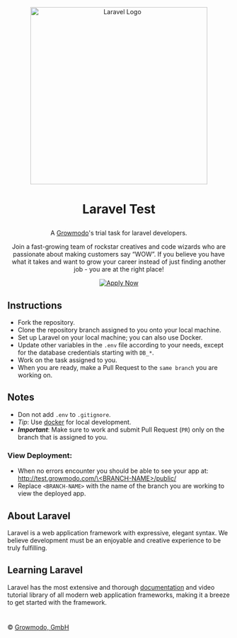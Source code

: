 <p align="center">
    <a href="https://laravel.com" target="_blank">
        <img src="https://raw.githubusercontent.com/laravel/art/master/logo-lockup/5%20SVG/2%20CMYK/1%20Full%20Color/laravel-logolockup-cmyk-red.svg" width="400" alt="Laravel Logo">
    </a>
</p>

# <p align="center">Laravel Test</p>
<p align="center">
    A <a href="https://www.growmodo.com" target="_blank">Growmodo</a>'s trial task for laravel developers.
</p>

<p align="center">
    Join a fast-growing team of rockstar creatives and code wizards who are passionate about making customers say “WOW”. If you believe you have what it takes and want to grow your career instead of just finding another job - you are at the right place!
</p>

<p align="center">
    <a href="https://www.growmodo.com/application" target="_blank">
        <img src="https://img.shields.io/badge/Apply Now-blue" alt="Apply Now"/>
    </a>
</p>

## Instructions
 - Fork the repository.
 - Clone the repository branch assigned to you onto your local machine.
 - Set up Laravel on your local machine; you can also use Docker.
 - Update other variables in the `.env` file according to your needs, except for the database credentials starting with `DB_*`.
 - Work on the task assigned to you.
 - When you are ready, make a Pull Request to the `same branch` you are working on.

## Notes
 - Don not add `.env` to `.gitignore`.
 - _Tip_: Use [docker](https://www.docker.com) for local development.
 - _***Important***_: Make sure to work and submit Pull Request (`PR`) only on the branch that is assigned to you.

### View Deployment:
- When no errors encounter you should be able to see your app at: [http://test.growmodo.com/\<BRANCH-NAME\>/public/](http://test.growmodo.com/BRANCH-NAME/public/)
- Replace `<BRANCH-NAME>` with the name of the branch you are working to view the deployed app.

## About Laravel
Laravel is a web application framework with expressive, elegant syntax. We believe development must be an enjoyable and creative experience to be truly fulfilling.

## Learning Laravel
Laravel has the most extensive and thorough [documentation](https://laravel.com/docs) and video tutorial library of all modern web application frameworks, making it a breeze to get started with the framework.

#

&copy; [Growmodo, GmbH](https://growmodo.com)
